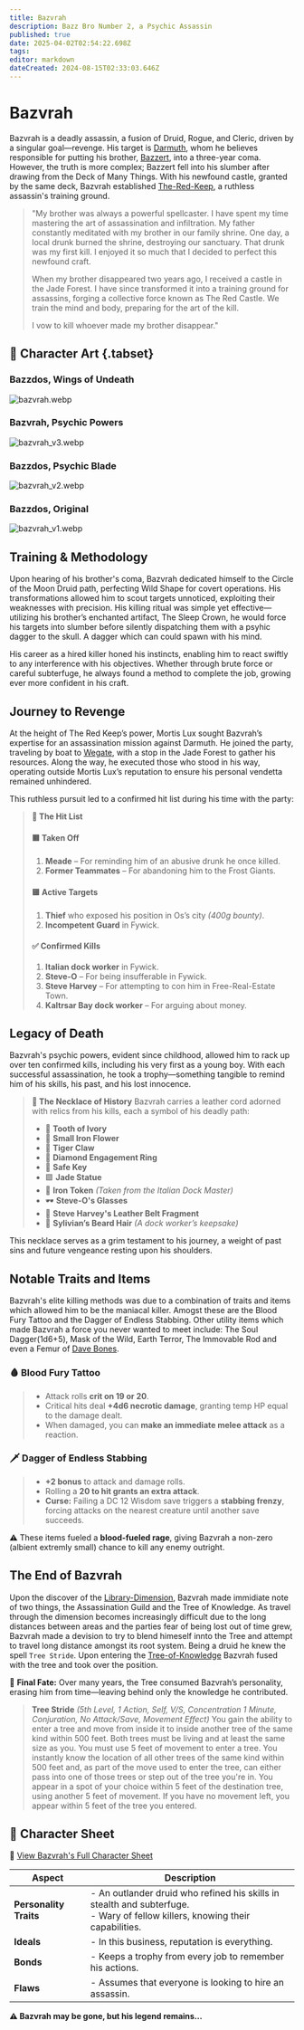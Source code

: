 ```yaml
---
title: Bazvrah 
description: Bazz Bro Number 2, a Psychic Assassin
published: true
date: 2025-04-02T02:54:22.698Z
tags: 
editor: markdown
dateCreated: 2024-08-15T02:33:03.646Z
---
```


# Bazvrah

Bazvrah is a deadly assassin, a fusion of Druid, Rogue, and Cleric, driven by a singular goal—revenge. His target is [Darmuth](/characters/Darmuth), whom he believes responsible for putting his brother, [Bazzert](/characters/bazzert), into a three-year coma. However, the truth is more complex; Bazzert fell into his slumber after drawing from the Deck of Many Things. With his newfound castle, granted by the same deck, Bazvrah established [The-Red-Keep](/organizations/The-Red-Keep), a ruthless assassin's training ground.

> "My brother was always a powerful spellcaster. I have spent my time mastering the art of assassination and infiltration. My father constantly meditated with my brother in our family shrine. One day, a local drunk burned the shrine, destroying our sanctuary. That drunk was my first kill. I enjoyed it so much that I decided to perfect this newfound craft.
>
> When my brother disappeared two years ago, I received a castle in the Jade Forest. I have since transformed it into a training ground for assassins, forging a collective force known as The Red Castle. We train the mind and body, preparing for the art of the kill.
>
> I vow to kill whoever made my brother disappear."


## 📜 Character Art {.tabset}
### Bazzdos, Wings of Undeath
![bazvrah.webp](/characters/bazzert/bazvrah.webp)

### Bazvrah, Psychic Powers
![bazvrah_v3.webp](/characters/bazzert/bazvrah_v3.webp)

### Bazzdos, Psychic Blade
![bazvrah_v2.webp](/characters/bazzert/bazvrah_v2.webp)

### Bazzdos, Original
![bazvrah_v1.webp](/characters/bazzert/bazvrah_v1.webp)

## Training & Methodology
Upon hearing of his brother's coma, Bazvrah dedicated himself to the Circle of the Moon Druid path, perfecting Wild Shape for covert operations. His transformations allowed him to scout targets unnoticed, exploiting their weaknesses with precision. His killing ritual was simple yet effective—utilizing his brother’s enchanted artifact, The Sleep Crown, he would force his targets into slumber before silently dispatching them with a psyhic dagger to the skull. A dagger which can could spawn with his mind.

His career as a hired killer honed his instincts, enabling him to react swiftly to any interference with his objectives. Whether through brute force or careful subterfuge, he always found a method to complete the job, growing ever more confident in his craft.

## Journey to Revenge
At the height of The Red Keep’s power, Mortis Lux sought Bazvrah’s expertise for an assassination mission against Darmuth. He joined the party, traveling by boat to [Wegate](/locations/Mardun/Wegate), with a stop in the Jade Forest to gather his resources. Along the way, he executed those who stood in his way, operating outside Mortis Lux’s reputation to ensure his personal vendetta remained unhindered.

This ruthless pursuit led to a confirmed hit list during his time with the party:

> **📜 The Hit List**
> #### **🟥 Taken Off**
> 1. **Meade** – For reminding him of an abusive drunk he once killed.
> 2. **Former Teammates** – For abandoning him to the Frost Giants.
> 
> #### **🟨 Active Targets**
> 1. **Thief** who exposed his position in Os’s city *(400g bounty)*.
> 2. **Incompetent Guard** in Fywick.
> 
> #### **✅ Confirmed Kills**
> 1. **Italian dock worker** in Fywick.
> 2. **Steve-O** – For being insufferable in Fywick.
> 3. **Steve Harvey** – For attempting to con him in Free-Real-Estate Town.
> 4. **Kaltrsar Bay dock worker** – For arguing about money.
> 

## Legacy of Death
Bazvrah's psychic powers, evident since childhood, allowed him to rack up over ten confirmed kills, including his very first as a young boy. With each successful assassination, he took a trophy—something tangible to remind him of his skills, his past, and his lost innocence.

> **📿 The Necklace of History**
> Bazvrah carries a leather cord adorned with relics from his kills, each a symbol of his deadly path:
> - 🦷 **Tooth of Ivory**
> - 🌺 **Small Iron Flower**
> - 🐅 **Tiger Claw**
> - 💍 **Diamond Engagement Ring**
> - 🔑 **Safe Key**
> - 🟩 **Jade Statue**
> - 🏅 **Iron Token** *(Taken from the Italian Dock Master)*
> - 🕶️ **Steve-O's Glasses**
> - 👖 **Steve Harvey's Leather Belt Fragment**
> - 🧔 **Sylivian’s Beard Hair** *(A dock worker’s keepsake)*

This necklace serves as a grim testament to his journey, a weight of past sins and future vengeance resting upon his shoulders.

## Notable Traits and Items
Bazvrah's elite killing methods was due to a combination of traits and items which allowed him to be the maniacal killer. Amogst these are the Blood Fury Tattoo and the Dagger of Endless Stabbing. Other utility items which made Bazvrah a force you never wanted to meet include: The Soul Dagger(1d6+5), Mask of the Wild, Earth Terror, The Immovable Rod and even a Femur of [Dave Bones](/characters/Dave-Bones).

### 🩸 Blood Fury Tattoo
> - Attack rolls **crit on 19 or 20**.
> - Critical hits deal **+4d6 necrotic damage**, granting temp HP equal to the damage dealt.
> - When damaged, you can **make an immediate melee attack** as a reaction.

### 🗡️ Dagger of Endless Stabbing
> - **+2 bonus** to attack and damage rolls.
> - Rolling a **20 to hit grants an extra attack**.
> - **Curse:** Failing a DC 12 Wisdom save triggers a **stabbing frenzy**, forcing attacks on the nearest creature until another save succeeds.

⚠️ These items fueled a **blood-fueled rage**, giving Bazvrah a non-zero (albient extremly small) chance to kill any enemy outright.

## The End of Bazvrah
Upon the discover of the [Library-Dimension](/locations/Library-Dimension), Bazvrah made immidiate note of two things, the Assassination Guild and the Tree of Knowledge. As travel through the dimension becomes increasingly difficult due to the long distances between areas and the parties fear of being lost out of time grew, Bazvrah made a devision to try to blend himeself innto the Tree and attempt to travel long distance amongst its root system. Being a druid he knew the spell `Tree Stride`. Upon entering the [Tree-of-Knowledge](/characters/Tree-of-Knowledge) Bazvrah fused with the tree and took over the position. 

🌱 **Final Fate:** Over many years, the Tree consumed Bazvrah’s personality, erasing him from time—leaving behind only the knowledge he contributed.

> **Tree Stride** *(5th Level, 1 Action, Self, V/S, Concentration 1 Minute, Conjuration, No Attack/Save, Movement Effect)*
> You gain the ability to enter a tree and move from inside it to inside another tree of the same kind within 500 feet. Both trees must be living and at least the same size as you. You must use 5 feet of movement to enter a tree. You instantly know the location of all other trees of the same kind within 500 feet and, as part of the move used to enter the tree, can either pass into one of those trees or step out of the tree you're in. You appear in a spot of your choice within 5 feet of the destination tree, using another 5 feet of movement. If you have no movement left, you appear within 5 feet of the tree you entered.


## 📜 Character Sheet

📂 [View Bazvrah's Full Character Sheet](/characters/bazzert/bazvrahcharactersheet.pdf)

| **Aspect**            | **Description** |
|----------------------|----------------|
| **Personality Traits** | - An outlander druid who refined his skills in stealth and subterfuge. <br> - Wary of fellow killers, knowing their capabilities. |
| **Ideals**            | - In this business, reputation is everything. |
| **Bonds**             | - Keeps a trophy from every job to remember his actions. |
| **Flaws**             | - Assumes that everyone is looking to hire an assassin. |

**⚠️ Bazvrah may be gone, but his legend remains...**
